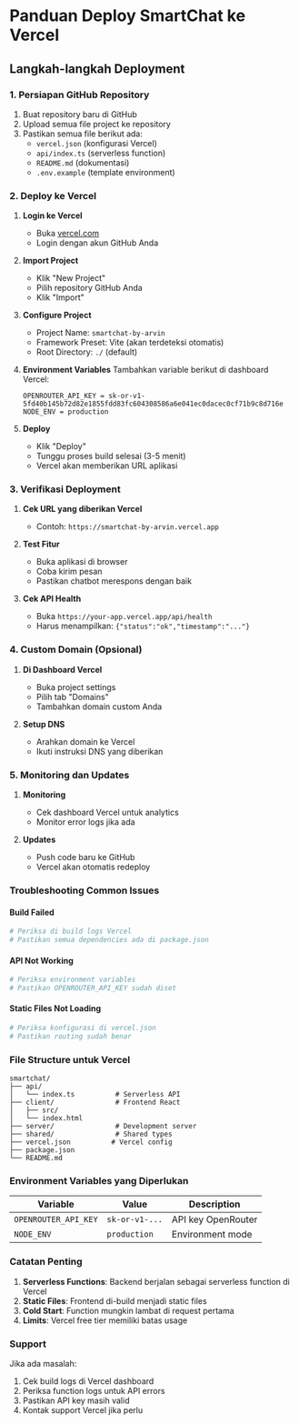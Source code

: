 # Panduan Deploy SmartChat ke Vercel

## Langkah-langkah Deployment

### 1. Persiapan GitHub Repository

1. Buat repository baru di GitHub
2. Upload semua file project ke repository
3. Pastikan semua file berikut ada:
   - `vercel.json` (konfigurasi Vercel)
   - `api/index.ts` (serverless function)
   - `README.md` (dokumentasi)
   - `.env.example` (template environment)

### 2. Deploy ke Vercel

1. **Login ke Vercel**
   - Buka [vercel.com](https://vercel.com)
   - Login dengan akun GitHub Anda

2. **Import Project**
   - Klik "New Project"
   - Pilih repository GitHub Anda
   - Klik "Import"

3. **Configure Project**
   - Project Name: `smartchat-by-arvin`
   - Framework Preset: Vite (akan terdeteksi otomatis)
   - Root Directory: `./` (default)

4. **Environment Variables**
   Tambahkan variable berikut di dashboard Vercel:
   ```
   OPENROUTER_API_KEY = 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
   NODE_ENV = production
   ```

5. **Deploy**
   - Klik "Deploy"
   - Tunggu proses build selesai (3-5 menit)
   - Vercel akan memberikan URL aplikasi

### 3. Verifikasi Deployment

1. **Cek URL yang diberikan Vercel**
   - Contoh: `https://smartchat-by-arvin.vercel.app`
   
2. **Test Fitur**
   - Buka aplikasi di browser
   - Coba kirim pesan
   - Pastikan chatbot merespons dengan baik

3. **Cek API Health**
   - Buka `https://your-app.vercel.app/api/health`
   - Harus menampilkan: `{"status":"ok","timestamp":"..."}`

### 4. Custom Domain (Opsional)

1. **Di Dashboard Vercel**
   - Buka project settings
   - Pilih tab "Domains"
   - Tambahkan domain custom Anda

2. **Setup DNS**
   - Arahkan domain ke Vercel
   - Ikuti instruksi DNS yang diberikan

### 5. Monitoring dan Updates

1. **Monitoring**
   - Cek dashboard Vercel untuk analytics
   - Monitor error logs jika ada

2. **Updates**
   - Push code baru ke GitHub
   - Vercel akan otomatis redeploy

### Troubleshooting Common Issues

#### Build Failed
```bash
# Periksa di build logs Vercel
# Pastikan semua dependencies ada di package.json
```

#### API Not Working
```bash
# Periksa environment variables
# Pastikan OPENROUTER_API_KEY sudah diset
```

#### Static Files Not Loading
```bash
# Periksa konfigurasi di vercel.json
# Pastikan routing sudah benar
```

### File Structure untuk Vercel

```
smartchat/
├── api/
│   └── index.ts          # Serverless API
├── client/               # Frontend React
│   ├── src/
│   └── index.html
├── server/               # Development server
├── shared/               # Shared types
├── vercel.json          # Vercel config
├── package.json
└── README.md
```

### Environment Variables yang Diperlukan

| Variable | Value | Description |
|----------|-------|-------------|
| `OPENROUTER_API_KEY` | `sk-or-v1-...` | API key OpenRouter |
| `NODE_ENV` | `production` | Environment mode |

### Catatan Penting

1. **Serverless Functions**: Backend berjalan sebagai serverless function di Vercel
2. **Static Files**: Frontend di-build menjadi static files
3. **Cold Start**: Function mungkin lambat di request pertama
4. **Limits**: Vercel free tier memiliki batas usage

### Support

Jika ada masalah:
1. Cek build logs di Vercel dashboard
2. Periksa function logs untuk API errors
3. Pastikan API key masih valid
4. Kontak support Vercel jika perlu